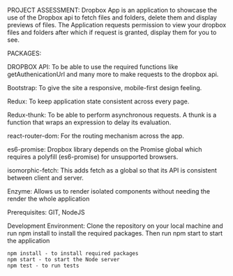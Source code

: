 PROJECT ASSESSMENT:
      Dropbox App is an application to showcase the use of the Dropbox api to fetch files and folders, delete them and display previews of files. The Application requests permission to view your dropbox files and folders after which if request is granted, display them for you to see.

PACKAGES:

DROPBOX API:
    To be able to use the required functions like getAuthenicationUrl and many more to make requests to the dropbox api.
    
Bootstrap: 
    To give the site a responsive, mobile-first design feeling.
    
Redux: 
    To keep application state consistent across every page. 
    
Redux-thunk:
    To be able to perform asynchronous requests. A thunk is a function that wraps an expression to delay its evaluation.
    
react-router-dom:
    For the routing mechanism across the app.
    
es6-promise:
    Dropbox library depends on the Promise global which requires a polyfill (es6-promise) for unsupported browsers.
    
isomorphic-fetch:
    This adds fetch as a global so that its API is consistent between client and server.
    
Enzyme:
    Allows us to render isolated components without needing the render the whole application


Prerequisites:
  GIT,
  NodeJS

Development Environment:
    Clone the repository on your local machine and run npm install to install the required packages. Then run npm start to start the application

    npm install - to install required packages
    npm start - to start the Node server
    npm test - to run tests
    


    
     

